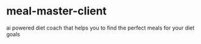 # meal-master-client
ai powered diet coach that helps you to find the perfect meals for your diet goals
